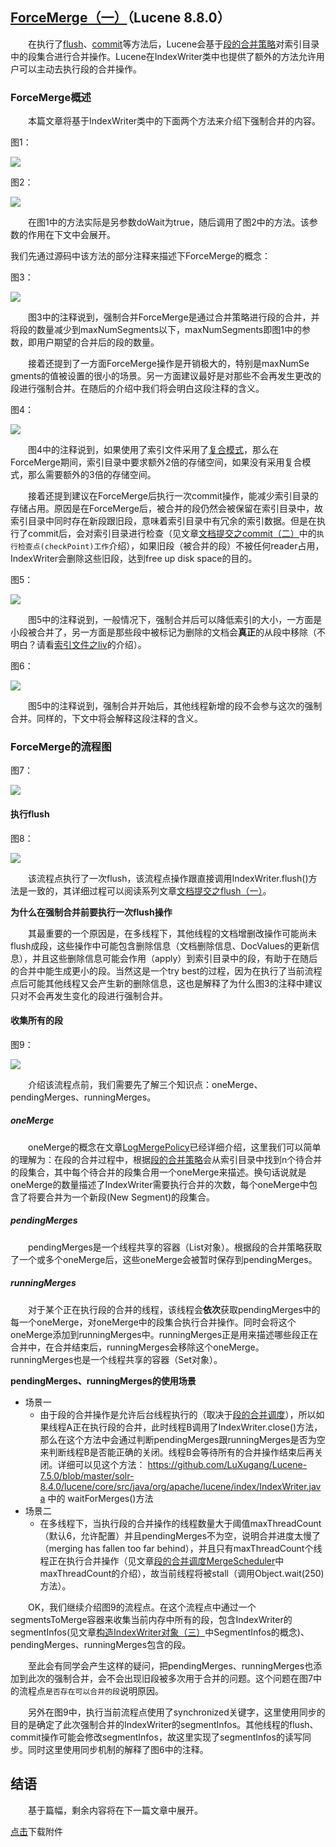 ## [ForceMerge（一）](https://www.amazingkoala.com.cn/Lucene/Index/)（Lucene 8.8.0）

&emsp;&emsp;在执行了[flush](https://www.amazingkoala.com.cn/Lucene/Index/2019/0716/74.html)、[commit](https://www.amazingkoala.com.cn/Lucene/Index/2019/0906/91.html)等方法后，Lucene会基于[段的合并策略](https://www.amazingkoala.com.cn/Lucene/Index/2019/0516/59.html)对索引目录中的段集合进行合并操作。Lucene在IndexWriter类中也提供了额外的方法允许用户可以主动去执行段的合并操作。

### ForceMerge概述

&emsp;&emsp;本篇文章将基于IndexWriter类中的下面两个方法来介绍下强制合并的内容。

图1：

<img src="ForceMerge（一）-image/1.png">

图2：

<img src="ForceMerge（一）-image/2.png">

&emsp;&emsp;在图1中的方法实际是另参数doWait为true，随后调用了图2中的方法。该参数的作用在下文中会展开。

我们先通过源码中该方法的部分注释来描述下ForceMerge的概念：

图3：

<img src="ForceMerge（一）-image/3.png">

&emsp;&emsp;图3中的注释说到，强制合并ForceMerge是通过合并策略进行段的合并，并将段的数量减少到maxNumSegments以下，maxNumSegments即图1中的参数，即用户期望的合并后的段的数量。

&emsp;&emsp;接着还提到了一方面ForceMerge操作是开销极大的，特别是maxNumSe gments的值被设置的很小的场景。另一方面建议最好是对那些不会再发生更改的段进行强制合并。在随后的介绍中我们将会明白这段注释的含义。

图4：

<img src="ForceMerge（一）-image/4.png">

&emsp;&emsp;图4中的注释说到，如果使用了索引文件采用了[复合模式](https://www.amazingkoala.com.cn/Lucene/suoyinwenjian/2019/0710/73.html)，那么在ForceMerge期间，索引目录中要求额外2倍的存储空间，如果没有采用复合模式，那么需要额外的3倍的存储空间。

&emsp;&emsp;接着还提到建议在ForceMerge后执行一次commit操作，能减少索引目录的存储占用。原因是在ForceMerge后，被合并的段仍然会被保留在索引目录中，故索引目录中同时存在新段跟旧段，意味着索引目录中有冗余的索引数据。但是在执行了commit后，会对索引目录进行检查（见文章[文档提交之commit（二）](https://www.amazingkoala.com.cn/Lucene/Index/)中的`执行检查点(checkPoint)工作`介绍），如果旧段（被合并的段）不被任何reader占用，IndexWriter会删除这些旧段，达到free up disk space的目的。

图5：

<img src="ForceMerge（一）-image/5.png">

&emsp;&emsp;图5中的注释说到，一般情况下，强制合并后可以降低索引的大小，一方面是小段被合并了，另一方面是那些段中被标记为删除的文档会**真正**的从段中移除（不明白？请看[索引文件之liv](https://www.amazingkoala.com.cn/Lucene/suoyinwenjian/2019/0425/54.html)的介绍）。

图6：

<img src="ForceMerge（一）-image/6.png">

&emsp;&emsp;图5中的注释说到，强制合并开始后，其他线程新增的段不会参与这次的强制合并。同样的，下文中将会解释这段注释的含义。

### ForceMerge的流程图

图7：

<img src="ForceMerge（一）-image/7.png">

#### 执行flush

图8：

<img src="ForceMerge（一）-image/8.png">

&emsp;&emsp;该流程点执行了一次flush，该流程点操作跟直接调用IndexWriter.flush()方法是一致的，其详细过程可以阅读系列文章[文档提交之flush（一）](https://www.amazingkoala.com.cn/Lucene/Index/2019/0716/74.html)。

**为什么在强制合并前要执行一次flush操作**

&emsp;&emsp;其最重要的一个原因是，在多线程下，其他线程的文档增删改操作可能尚未flush成段，这些操作中可能包含删除信息（文档删除信息、DocValues的更新信息），并且这些删除信息可能会作用（apply）到索引目录中的段，有助于在随后的合并中能生成更小的段。当然这是一个try best的过程，因为在执行了当前流程点后可能其他线程又会产生新的删除信息，这也是解释了为什么图3的注释中建议只对不会再发生变化的段进行强制合并。

#### 收集所有的段

图9：

<img src="ForceMerge（一）-image/9.png">

&emsp;&emsp;介绍该流程点前，我们需要先了解三个知识点：oneMerge、pendingMerges、runningMerges。

##### oneMerge

&emsp;&emsp;oneMerge的概念在文章[LogMergePolicy](https://www.amazingkoala.com.cn/Lucene/Index/2019/0513/58.html)已经详细介绍，这里我们可以简单的理解为：在段的合并过程中，根据[段的合并策略](https://www.amazingkoala.com.cn/Lucene/Index/2019/0513/58.html)会从索引目录中找到n个待合并的段集合，其中每个待合并的段集合用一个oneMerge来描述。换句话说就是oneMerge的数量描述了IndexWriter需要执行合并的次数，每个oneMerge中包含了将要合并为一个新段(New Segment)的段集合。

##### pendingMerges

&emsp;&emsp;pendingMerges是一个线程共享的容器（List对象）。根据段的合并策略获取了一个或多个oneMerge后，这些oneMerge会被暂时保存到pendingMerges。

##### runningMerges

&emsp;&emsp;对于某个正在执行段的合并的线程，该线程会**依次**获取pendingMerges中的每一个oneMerge，对oneMerge中的段集合执行合并操作。同时会将这个oneMerge添加到runningMerges中。runningMerges正是用来描述哪些段正在合并中，在合并结束后，runningMerges会移除这个oneMerge。runningMerges也是一个线程共享的容器（Set对象）。

**pendingMerges、runningMerges的使用场景**

- 场景一
  - 由于段的合并操作是允许后台线程执行的（取决于[段的合并调度](https://www.amazingkoala.com.cn/Lucene/Index/2019/0519/60.html)），所以如果线程A正在执行段的合并，此时线程B调用了IndexWriter.close()方法，那么在这个方法中会通过判断pendingMerges跟runningMerges是否为空来判断线程B是否能正确的关闭。线程B会等待所有的合并操作结束后再关闭。详细可以见这个方法： https://github.com/LuXugang/Lucene-7.5.0/blob/master/solr-8.4.0/lucene/core/src/java/org/apache/lucene/index/IndexWriter.java 中的 waitForMerges()方法
- 场景二
  - 在多线程下，当执行段的合并操作的线程数量大于阈值maxThreadCount（默认6，允许配置）并且pendingMerges不为空，说明合并进度太慢了（merging has fallen too far behind），并且只有maxThreadCount个线程正在执行合并操作（见文章[段的合并调度MergeScheduler](https://www.amazingkoala.com.cn/Lucene/Index/2019/0519/60.html)中maxThreadCount的介绍），故当前线程将被stall（调用Object.wait(250)方法）。

&emsp;&emsp;OK，我们继续介绍图9的流程点。在这个流程点中通过一个segmentsToMerge容器来收集当前内存中所有的段，包含IndexWriter的segmentInfos(见文章[构造IndexWriter对象（三）](https://www.amazingkoala.com.cn/Lucene/Index/2019/1118/108.html)中SegmentInfos的概念)、pendingMerges、runningMerges包含的段。

&emsp;&emsp;至此会有同学会产生这样的疑问，把pendingMerges、runningMerges也添加到此次的强制合并，会不会出现旧段被多次用于合并的问题。这个问题在图7中的流程点`是否存在可以合并的段`说明原因。

&emsp;&emsp;另外在图9中，执行当前流程点使用了synchronized关键字，这里使用同步的目的是确定了此次强制合并的IndexWriter的segmentInfos。其他线程的flush、commit操作可能会修改segmentInfos，故这里实现了segmentInfos的读写同步。同时这里使用同步机制的解释了图6中的注释。

## 结语

&emsp;&emsp;基于篇幅，剩余内容将在下一篇文章中展开。

[点击](http://www.amazingkoala.com.cn/attachment/Lucene/Index/ForceMerge/ForceMerge（一）.zip)下载附件

